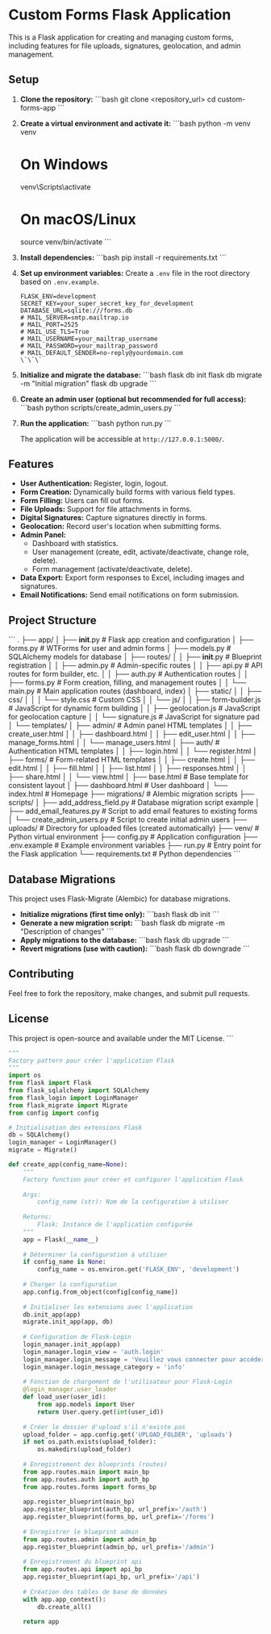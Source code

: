 # Custom Forms Flask Application

This is a Flask application for creating and managing custom forms, including features for file uploads, signatures, geolocation, and admin management.

## Setup

1.  **Clone the repository:**
    \`\`\`bash
    git clone <repository_url>
    cd custom-forms-app
    \`\`\`

2.  **Create a virtual environment and activate it:**
    \`\`\`bash
    python -m venv venv
    # On Windows
    venv\Scripts\activate
    # On macOS/Linux
    source venv/bin/activate
    \`\`\`

3.  **Install dependencies:**
    \`\`\`bash
    pip install -r requirements.txt
    \`\`\`

4.  **Set up environment variables:**
    Create a `.env` file in the root directory based on `.env.example`.

    ```dotenv
    FLASK_ENV=development
    SECRET_KEY=your_super_secret_key_for_development
    DATABASE_URL=sqlite:///forms.db
    # MAIL_SERVER=smtp.mailtrap.io
    # MAIL_PORT=2525
    # MAIL_USE_TLS=True
    # MAIL_USERNAME=your_mailtrap_username
    # MAIL_PASSWORD=your_mailtrap_password
    # MAIL_DEFAULT_SENDER=no-reply@yourdomain.com
    \`\`\`

5.  **Initialize and migrate the database:**
    \`\`\`bash
    flask db init
    flask db migrate -m "Initial migration"
    flask db upgrade
    \`\`\`

6.  **Create an admin user (optional but recommended for full access):**
    \`\`\`bash
    python scripts/create_admin_users.py
    \`\`\`

7.  **Run the application:**
    \`\`\`bash
    python run.py
    \`\`\`

    The application will be accessible at `http://127.0.0.1:5000/`.

## Features

*   **User Authentication:** Register, login, logout.
*   **Form Creation:** Dynamically build forms with various field types.
*   **Form Filling:** Users can fill out forms.
*   **File Uploads:** Support for file attachments in forms.
*   **Digital Signatures:** Capture signatures directly in forms.
*   **Geolocation:** Record user's location when submitting forms.
*   **Admin Panel:**
    *   Dashboard with statistics.
    *   User management (create, edit, activate/deactivate, change role, delete).
    *   Form management (activate/deactivate, delete).
*   **Data Export:** Export form responses to Excel, including images and signatures.
*   **Email Notifications:** Send email notifications on form submission.

## Project Structure

\`\`\`
.
├── app/
│   ├── __init__.py             # Flask app creation and configuration
│   ├── forms.py                # WTForms for user and admin forms
│   ├── models.py               # SQLAlchemy models for database
│   ├── routes/
│   │   ├── __init__.py         # Blueprint registration
│   │   ├── admin.py            # Admin-specific routes
│   │   ├── api.py              # API routes for form builder, etc.
│   │   ├── auth.py             # Authentication routes
│   │   ├── forms.py            # Form creation, filling, and management routes
│   │   └── main.py             # Main application routes (dashboard, index)
│   ├── static/
│   │   ├── css/
│   │   │   └── style.css       # Custom CSS
│   │   └── js/
│   │       ├── form-builder.js # JavaScript for dynamic form building
│   │       ├── geolocation.js  # JavaScript for geolocation capture
│   │       └── signature.js    # JavaScript for signature pad
│   └── templates/
│       ├── admin/              # Admin panel HTML templates
│       │   ├── create_user.html
│       │   ├── dashboard.html
│       │   ├── edit_user.html
│       │   ├── manage_forms.html
│       │   └── manage_users.html
│       ├── auth/               # Authentication HTML templates
│       │   ├── login.html
│       │   └── register.html
│       ├── forms/              # Form-related HTML templates
│       │   ├── create.html
│       │   ├── edit.html
│       │   ├── fill.html
│       │   ├── list.html
│       │   ├── responses.html
│       │   ├── share.html
│       │   └── view.html
│       ├── base.html           # Base template for consistent layout
│       ├── dashboard.html      # User dashboard
│       └── index.html          # Homepage
├── migrations/                 # Alembic migration scripts
├── scripts/
│   ├── add_address_field.py    # Database migration script example
│   ├── add_email_features.py   # Script to add email features to existing forms
│   └── create_admin_users.py   # Script to create initial admin users
├── uploads/                    # Directory for uploaded files (created automatically)
├── venv/                       # Python virtual environment
├── config.py                   # Application configuration
├── .env.example                # Example environment variables
├── run.py                      # Entry point for the Flask application
└── requirements.txt            # Python dependencies
\`\`\`

## Database Migrations

This project uses Flask-Migrate (Alembic) for database migrations.

*   **Initialize migrations (first time only):**
    \`\`\`bash
    flask db init
    \`\`\`
*   **Generate a new migration script:**
    \`\`\`bash
    flask db migrate -m "Description of changes"
    \`\`\`
*   **Apply migrations to the database:**
    \`\`\`bash
    flask db upgrade
    \`\`\`
*   **Revert migrations (use with caution):**
    \`\`\`bash
    flask db downgrade
    \`\`\`

## Contributing

Feel free to fork the repository, make changes, and submit pull requests.

## License

This project is open-source and available under the MIT License.
\`\`\`

```python file="app/__init__.py"
"""
Factory pattern pour créer l'application Flask
"""
import os
from flask import Flask
from flask_sqlalchemy import SQLAlchemy
from flask_login import LoginManager
from flask_migrate import Migrate
from config import config

# Initialisation des extensions Flask
db = SQLAlchemy()
login_manager = LoginManager()
migrate = Migrate()

def create_app(config_name=None):
    """
    Factory function pour créer et configurer l'application Flask
    
    Args:
        config_name (str): Nom de la configuration à utiliser
        
    Returns:
        Flask: Instance de l'application configurée
    """
    app = Flask(__name__)
    
    # Déterminer la configuration à utiliser
    if config_name is None:
        config_name = os.environ.get('FLASK_ENV', 'development')
    
    # Charger la configuration
    app.config.from_object(config[config_name])
    
    # Initialiser les extensions avec l'application
    db.init_app(app)
    migrate.init_app(app, db)
    
    # Configuration de Flask-Login
    login_manager.init_app(app)
    login_manager.login_view = 'auth.login'
    login_manager.login_message = 'Veuillez vous connecter pour accéder à cette page.'
    login_manager.login_message_category = 'info'
    
    # Fonction de chargement de l'utilisateur pour Flask-Login
    @login_manager.user_loader
    def load_user(user_id):
        from app.models import User
        return User.query.get(int(user_id))
    
    # Créer le dossier d'upload s'il n'existe pas
    upload_folder = app.config.get('UPLOAD_FOLDER', 'uploads')
    if not os.path.exists(upload_folder):
        os.makedirs(upload_folder)
    
    # Enregistrement des blueprints (routes)
    from app.routes.main import main_bp
    from app.routes.auth import auth_bp
    from app.routes.forms import forms_bp
    
    app.register_blueprint(main_bp)
    app.register_blueprint(auth_bp, url_prefix='/auth')
    app.register_blueprint(forms_bp, url_prefix='/forms')
    
    # Enregistrer le blueprint admin
    from app.routes.admin import admin_bp
    app.register_blueprint(admin_bp, url_prefix='/admin')
    
    # Enregistrement du blueprint api
    from app.routes.api import api_bp
    app.register_blueprint(api_bp, url_prefix='/api')
    
    # Création des tables de base de données
    with app.app_context():
        db.create_all()
    
    return app
